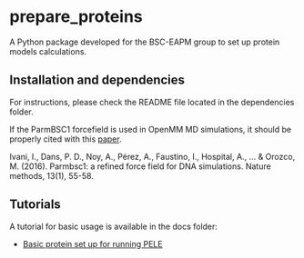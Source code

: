 # prepare_proteins
A Python package developed for the BSC-EAPM group to set up protein models calculations.

## Installation and dependencies

For instructions, please check the README file located in the dependencies folder.

If the ParmBSC1 forcefield is used in OpenMM MD simulations, it should be properly cited with this [paper](https://www.nature.com/articles/nmeth.3658).

Ivani, I., Dans, P. D., Noy, A., Pérez, A., Faustino, I., Hospital, A., ... & Orozco, M. (2016). Parmbsc1: a refined force field for DNA simulations. Nature methods, 13(1), 55-58.

## Tutorials

A tutorial for basic usage is available in the docs folder:

 * [Basic protein set up for running PELE](https://github.com/Martin-Floor/prepare_proteins/blob/main/docs/tutorial/01-BasicProteinSetUpForPELE/01-BasicProteinSetUpForPELE.ipynb)

